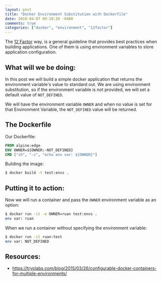 ```yaml
---
layout: post
title: "Docker Environment Substitution with Dockerfile"
date: 2018-04-07 09:18:20 -0400
comments: true
categories: ["docker", "environment", "12factor"] 
---
```


The [12 Factor](https://12factor.net/) way, is a general guideline that provides best practices when building applications. One of them is using environment variables to store application configuration.

## What will we be doing:

In this post we will build a simple docker application that returns the environment variable's value to standard out. We are using environment substitution, so if the environment variable is not provided, we will set a default value of `NOT_DEFINED`.

We will have the environment variable `OWNER` and when no value is set for that Environment Variable, the `NOT_DEFINED` value will be returned.

## The Dockerfile

Our Dockerfile:

```dockerfile
FROM alpine:edge
ENV OWNER=${OWNER:-NOT_DEFINED}
CMD ["sh", "-c", "echo env var: ${OWNER}"]
```

Building the image:

```bash
$ docker build -t test:envs .
```

## Putting it to action:

Now we will run a container and pass the `OWNER` environment variable as an option:

```bash
$ docker run -it -e OWNER=ruan test:envs . 
env var: ruan
```

When we run a container without specifying the environment variable:

```bash
$ docker run -it ruan:test 
env var: NOT_DEFINED
```

## Resources:

- https://tryolabs.com/blog/2015/03/26/configurable-docker-containers-for-multiple-environments/
